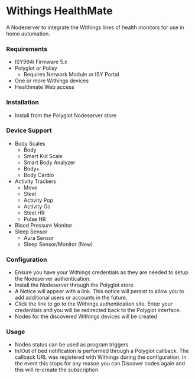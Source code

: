 
# Withings HealthMate

A Nodeserver to integrate the Withings lines of health monitors for use in
home automation.

### Requirements
* ISY994i Firmware 5.x
* Polyglot or Polisy
  * Requires Network Module or ISY Portal
* One or more Withings devices
* Healthmate Web access

### Installation
* Install from the Polyglot Nodeserver store

### Device Support
* Body Scales
  * Body
  * Smart Kid Scale
  * Smart Body Analyzer
  * Body+
  * Body Cardio
* Activity Trackers
  * Move
  * Steel
  * Activity Pop
  * Activity Go
  * Steel HR
  * Pulse HR
* Blood Pressure Monitor
* Sleep Sensor
  * Aura Sensor
  * Sleep Sensor/Monitor (New)

### Configuration
* Ensure you have your Withings credentials as they are needed to setup the 
Nodeserver authentication.
* Install the Nodeserver through the Polyglot store
* A Notice will appear with a link.  This notice will persist to allow you to add
additional users or accounts in the future.
* Click the link to go to the Withings authentication site.  Enter your credentials
and you will be redirected back to the Polyglot interface.
* Nodes for the discovered Withings devices will be created

### Usage
* Nodes status can be used as program triggers
* In/Out of bed notification is performed through a Polyglot callback.  The callback URL
was registered with Withings during the configuration.  In the event this stops for any reason 
you can Discover nodes again and this will re-create the subscription.